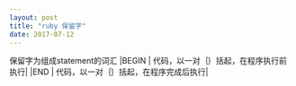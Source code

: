 ```yaml
---
layout: post
title: "ruby 保留字"
date: 2017-07-12
---
```

保留字为组成statement的词汇
|BEGIN | 代码，以一对｛｝括起，在程序执行前执行|
|END   | 代码，以一对｛｝括起，在程序完成后执行|

    


